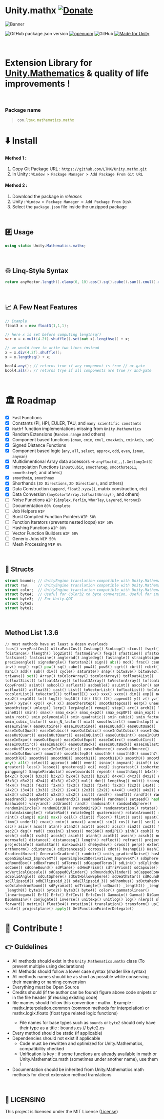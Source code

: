# Unity.mathx   [![Donate](https://img.shields.io/badge/Donate-PayPal-3A8CA?style=flat&logo=paypal&logoColor=white)](https://www.paypal.me/ltmx/5usd)



![Banner](https://raw.githubusercontent.com/LTMX/Unity.mathx/master/.branding/LTMX_Unity_Mathematics_Mathx_Github_Banner_Thin.png)

<!-- ![GitHub repo size](https://img.shields.io/github/repo-size/LTMX/Unity.mathx) -->
![GitHub package.json version](https://img.shields.io/github/package-json/v/LTMX/Unity.mathx?color=blueviolet&style=flat)
[![openupm](https://img.shields.io/npm/v/com.ltmx.mathematics.mathx?label=openupm&style=flat&registry_uri=https://package.openupm.com)](https://openupm.com/packages/com.ltmx.mathematics.mathx)
![GitHub](https://img.shields.io/github/license/LTMX/Unity.mathx?style=flat)
[![Made for Unity](https://img.shields.io/badge/Made%20for-Unity-57b9d3.svg?style=flat&logo=unity&color=blueviolet)](https://unity3d.com)


<!--![GitHub top language](https://img.shields.io/github/languages/top/LTMX/Unity.mathx?color=success&style=flat)-->




<br>

# Extension Library for [Unity.Mathematics](https://github.com/Unity-Technologies/Unity.Mathematics) & quality of life improvements !
<br>

<!--
<a href="https://ko-fi.com/I2I0IMQA9">
  <img align="left" src="https://raw.githubusercontent.com/LTMX/Banners-And-Buttons/main/Support%20Me%20Kofi%20Banner%20Shader%20Graph%20Mastery.png" width="140px"/>
</a><br><br>
-->

### Package name
> ```ruby
> com.ltmx.mathematics.mathx
> ```

# ⬇️ Install
#### Method 1 : <br>
1. Copy Git Package URL : `https://github.com/LTMX/Unity.mathx.git`
2. In Unity : `Window > Package Manager > Add Package From Git URL`

#### Method 2 : <br>
1. Download the package in *releases*
2. Unity : `Window > Package Manager > Add Package From Disk`
3. Select the `package.json` file inside the unzipped package

<br>

## #️⃣ Usage
```cs
using static Unity.Mathematics.mathx;
```
<br>

## ♾ Linq-Style Syntax
```cs
return anyVector.length().clamp(0, 10).cos().sq().cube().sum().cmul().rotate(anyQuaternion).clint().div(3.2f).rcp();
```

<br>

## 📈 A Few Neat Features

```c#
// Example
float3 x = new float3(1,1,1);

// here x is set before computing lengthsq()
var x = x.mult(4.2f).shuffle().set(out x).lengthsq() + x;

// we would have to write two lines instead
x = x.div(4.2f).shuffle();
x = x.lengthsq() + x;

bool4.any(); // returns true if any component is true // or-gate
bool4.all(); // returns trye if all components are true // and-gate
```

<br>

# 🏛 Roadmap
- [x] Fast Functions
- [x] Constants (PI, HPI, EULER, TAU, and `many scientific constants`
- [x] `Mathf` function implementations missing from `Unity.Mathematics`
- [x] Random Extensions (`Random.range` and others)
- [x] Component based functions (`cmax`, `cmin`, `cmul`, `cmaxAxis`, `cminAxis`, `sum`)
- [x] Signed Distance Functions
- [x] Component based logic (`any`, `all`, `select`, `approx`, `odd`, `even`, `isnan`, `anynan`)
- [x] Multidimentional Array data accessors => `anyfloat4[,,].Get(anyInt3)`
- [x] Interpolation Functions (`InOutCubic`, `smoothstep`, `smoothstep11`, `smoothstep9`, and others)
- [x] `smoothmin`, `smoothmax`
- [x] Shorthands (`3D Directions`, `2D Directions`, and others)
- [x] Data Construction (`append`, `float2.xyzw()`, matrix construction, etc)
- [x] Data Conversion (`anyColortArray.tofloat4Array()`, and others)
- [ ] Noise Functions `WIP` (`Simplex`, `Perlin`, `Whorley`, `Layered`, `Voronoi`)
- [ ] Documentation `80% Complete`
- [ ] Job Helpers `WIP`
- [ ] Burst Compiled Function Pointers `WIP 50%`
- [ ] Function Iterators (prevents nested loops) `WIP 50%`
- [ ] Hashing Functions `WIP 80%`
- [ ] Vector Function Builders `WIP 50%`
- [ ] Generic Jobs `WIP 50%`
- [ ] Mesh Processing `WIP 0%`

<br>

## 🎇 Structs
  ```c#
  struct bounds; // UnityEngine translation compatible with Unity.Mathematics (implicit cast to "UnityEngine.Bounds")
  struct ray;    // UnityEngine translation compatible with Unity.Mathematics (implicit cast to "UnityEngine.Ray")
  struct color;  // UnityEngine translation compatible with Unity.Mathematics (implicit cast to "UnityEngine.Color")
  struct byte4;  // Useful for Color32 to byte conversion, Useful for image file export (implicit cast to "UnityEngine.Color32") //For Unity.QOI
  struct byte3;  // For Unity.QOI
  struct byte2;
  struct byte1;
  ```

<br>

##  Method List 1.3.6
```python
// most methods have at least a dozen overloads
fcos() veryFastCos() ultraFastCos() CosLoop() SinLoop() sfcos() fsqrt()
fdistance() flength() log2int() fastmodinv() fexp() sfastsine() sfastcosine()
fastsine() fastcosine() anglerad() angledeg() fastangle() straightsignedangle()
preciseangle() signedangle() fastatan2() sign() abs() mod() frac() csum() cmul()
inv() neg() rcp() pow() sq() cube() pow4() pow5() sqrt() cbrt() rcbrt() rsqrt()
m2n1() add() sub() div() cycle() saturate() snap() bitwave() bitwave2()
triwave() set() Array() toColorArray() tocolorArray() tofloat4List()
tofloat3List() tofloat4Array() tofloat3Array() toVectorArray() tofloatArray()
CopyFrom() asint() asbool() asfloat() asdouble() asuint() ascolor() asColor()
asfloat4() asfloat3() cast() List() toVectorList() tofloatList() toColorList()
tocolorList() toVectorIE() tofloatIE() xx() xxx() xxxx() dim() exp() nexp()
exp2() exp10() ln() log2() log10() f4() f3() f2() append() y() z() yz() w() zw()
yzw() xyzw() xyz() xy() x() smootherstep() smoothstepcos() eerp() uneerp()
smoothstep() unlerp() lerp() lerpAngle() remap() step() arc() arch2() linstep()
sine01() smin() smax() smax_exp() smax_exp2() smax_expOP() smin_exp() smin_pow()
smin_root() smin_polynomial() smin_quadratic() smin_cubic() smin_factor()
smin_cubic_factor() smin_N_factor() mix() smoothstart() smoothstop() xfade()
easeInSine() easeOutSine() easeInOutSine() easeInQuad() easeOutQuad()
easeInOutQuad() easeInCubic() easeOutCubic() easeInOutCubic() easeInQuart()
easeOutQuart() easeInOutQuart() easeInQuint() easeOutQuint() easeInOutQuint()
easeInExpo() easeOutExpo() easeInOutExpo() easeInCirc() easeOutCirc()
easeInOutCirc() easeInBack() easeOutBack() easeInOutBack() easeInElastic()
easeOutElastic() easeInOutElastic() easeInBounce() easeOutBounce()
easeInOutBounce() smooth() smoothstepD() smooth5() smooth5D() smooth7()
smooth7D() smooth9() smooth9D() smooth11() smooth11D() smoothD() smoother7D()
any() all() select() approx() odd() even() isnan() anynan() isinf() isfinite()
greater() less() lesseq() greatereq() eq() neq() isgreatest() isshortest() get()
pingpong() SampleParabola() movetowards() repeat() smoothdamp() b4x4() b4x3()
b4x2() b3x4() b3x3() b3x2() b2x4() b2x3() b2x2() d4x4() d4x3() d4x2() d3x4()
d3x3() d3x2() d2x4() d2x3() d2x2() mul() dot() lengthsq() mult() transpose()
f4x4() f4x3() f4x2() f3x4() f3x3() f3x2() f2x4() f2x3() f2x2() i4x4() i4x3()
i4x2() i3x4() i3x3() i3x2() i2x4() i2x3() i2x2() u4x4() u4x3() u4x2() u3x4()
u3x3() u3x2() u2x4() u2x3() u2x2() init() randf() randf2() randf3() randf4()
seedrand() seedrand2() seedrand3() seedrand4() randmax() setseed() hash()
hashwide() varyrand() addrand() rand() randomint() randomInSphere()
randomInCircle() randomDir3D() randomDir2D() randomrotation() rotate()
rotateAxisAngle() rotateRad() rotateDeg() quaternion() rotateAround() round()
rint() clamp() min() max() ceil() clint() floor() flint() sat() npsat() limp()
limn() under1() cmax() cmin() acmax() acmin() sin() cos() tan() sec() cot()
csc() asin() acos() atan() atan2() acot() asec() acsc() sin2() cos2() tan2()
sec2() deg() rad() cossin() sincos() mod360() mod2PI() sinh() cosh() tanh()
sech() coth() csch() acosh() asinh() atanh() acoth() asech() acsch() norm()
normsafe() distance() distancesq() length() reflect() refract() project()
projectsafe() manhattan() minkowski() chebyshev() cross() perp() exterior()
orthonorm() cdistance() cdistancesq() ccross() cdot() hashnp01() Hash()
GradientNoise() GenerateGradient() randdir() unity_gradientNoise() hashx()
openSimplex2_ImproveXY() openSimplex2SDerivatives_ImproveXY() sdSphere() sdBox()
sdRoundBox() sdBoxFrame() sdTorus() sdCappedTorus() sdLink() sdCylinder()
sdCone() sdConeBound() sdPlane() sdHexPrism() sdTriPrism() sdCapsule()
sdVerticalCapsule() sdCappedCylinder() sdRoundedCylinder() sdCappedCone()
sdSolidAngle() sdCutSphere() sdCutHollowSphere() sdDeathStar() sdRoundCone()
sdEllipsoid() sdbEllipsoid_2() sdaEllipsoid_3() sdRhombus() sdOctahedron()
sdOctahedronBound() sdPyramid() udTriangle() udQuad() _length2() _length6()
_length8() byte1() byte2() byte3() byte4() color() gammatolinear()
lineartogama() Erf() Erfc() ErfInv() ErfcInv() GammaLn() Gamma() DiGamma()
DiGammaInv() conjugate() inverse() unitexp() unitlog() log() nlerp() slerp()
forward() matrix() float3x4() rotation() translation() transform() up() right()
scale() projectplane() apply() GetFunctionPointerDelegate()
```


# 🌱 Contribute !

## 👉 Guidelines
 - All methods should exist in the `Unity.Mathematics.mathx` class (To prevent multiple using declarations)
 - All Methods should follow a lower case syntax (shader like syntax)
 - All methods names should be as short as possible while conserving their meaning or naming convension
 - Everything must be Open Source
 - Credits should (if the author can be found) figure above code snipets or in the file header (if reusing existing code)
 - file mames should follow this convention : mathx.<usage>.<differentiation>
      Example : mathx.interpolation.common (common methods for interpolation) or mathx.logix.floatx (float type related logic functions)
    - File names for base types such as `bounds` or `byte2` should only have their type as a title : bounds.cs // byte2.cs
 - Every method should be static (if applicable)
 - Dependencies should not exist if applicable
    - Code must be rewritten and optimized for Unity.Mathematics, compatibility checked
    - Unification is key : if some functions are already available in math or Unity.Mathematics.math (sometimes under another name), use them !
 - Documentation should be inherited from Unity.Mathematics.math methods for direct extension method translations

<!--

## 🎇 New Methods in 1.3.0
```python
anyType.dim(otherType) => anyType* otherType // to add functionality missing from internal operator overloads // named dim to not confuse with mul()
anyType.greater(otherType) => anyType > otherType
anyType.less(otherType) =>  anyType < otherType
anyType.greatereq(otherType) =>  anyType >= otherType
anyType.lesseq(otherType) =>  anyType <= otherType
anyType.eq(otherType) =>  anyType == otherType
anyType.neq(otherType) =>  anyType != otherType
randseed(seed)  => random float generated from a seed  // internally : Random.Init(seed).Nextfloat()
randseed2(seed) => random float2 generated from a seed // internally : Random.Init(seed).Nextfloat()
randseed3(seed) => random float3 generated from a seed // internally : Random.Init(seed).Nextfloat()
randseed4(seed) => random float4 generated from a seed // internally : Random.Init(seed).Nextfloat()
anyType.append()
anyType.m2n1() => anyType* 2 - 1 // remaps anything from [0, 1] to [-1, 1]
quaternion generation functions
matrix generation functions
transformation functions
dot() // for int types
value.lerp(MatrixA, MatrixB) // functionality to interpolate any matrix
anyType.dim(otherType) => anyType * otherType // to add functionality for missing from operator overloads // 'dim' to not confuse with mul()
anyType.div(otherType) => anyType / otherType
anyType.add(otherType) => anyType + otherType
anyType.sub(otherType) => anyType - otherType
anyType.shuffle() // only for float2, float3 and float4
anyType.hash() // math.hash(anyType)
type generation methods float4(), float2(), float4x4(), etc
asuint() // new overloads
asbool() // new overloads
```

-->

<br>

## 📜 LICENSING
<p>This project is licensed under the MIT License (<a href="https://github.com/LTMX/Unity.mathx/blob/master/LICENSE.md">License</a>)</p>
